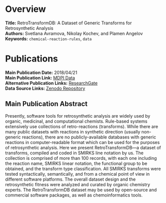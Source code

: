# Overview
**Title:** RetroTransformDB: A Dataset of Generic Transforms for Retrosynthetic Analysis<br>
**Authors:** Svetlana Avramova, Nikolay Kochev, and Plamen Angelov<br>
**Keywords:** `chemical-reaction-rules`, `data`


# Publications
**Main Publication Date:** 2018/04/21<br>
**Main Publication Link:** [MDPI Data](https://www.mdpi.com/2306-5729/3/2/14)<br>
**Alternative Publication Links:** [ResearchGate](https://www.researchgate.net/publication/324724046_RetroTransformDB_A_Dataset_of_Generic_Transforms_for_Retrosynthetic_Analysis)<br>
**Data Source Links:** [Zenodo Repository](https://zenodo.org/records/1209313)


## Main Publication Abstract
Presently, software tools for retrosynthetic analysis are widely used by organic, medicinal, and computational chemists.
Rule-based systems extensively use collections of retro-reactions (transforms). While there are many public datasets
with reactions in synthetic direction (usually non-generic reactions), there are no publicly-available databases with
generic reactions in computer-readable format which can be used for the purposes of retrosynthetic analysis. Here we
present RetroTransformDB—a dataset of transforms, compiled and coded in SMIRKS line notation by us. The collection is
comprised of more than 100 records, with each one including the reaction name, SMIRKS linear notation, the functional
group to be obtained, and the transform type classification. All SMIRKS transforms were tested syntactically,
semantically, and from a chemical point of view in different software platforms. The overall dataset design and the
retrosynthetic fitness were analyzed and curated by organic chemistry experts. The RetroTransformDB dataset may be used
by open-source and commercial software packages, as well as chemoinformatics tools.
